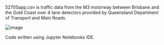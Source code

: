 5270Sapp.csv is traffic data from the M3 motorway between Brisbane and the Gold Coast over 4 lane detectors provided by Queensland Department of Transport and Main Roads.

![image](https://github.com/kilustifik/BNE-GC_RoadData/assets/147692836/b1e00642-1d91-4261-bd68-2c4420c9f193)


Code written using Jupyter Notebooks IDE.
